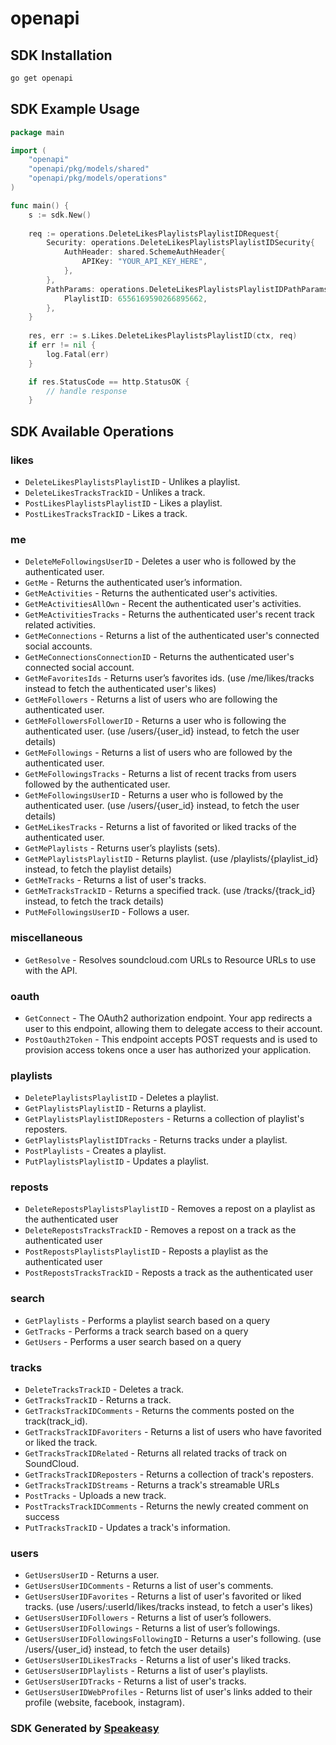 # openapi

<!-- Start SDK Installation -->
## SDK Installation

```bash
go get openapi
```
<!-- End SDK Installation -->

## SDK Example Usage
<!-- Start SDK Example Usage -->
```go
package main

import (
    "openapi"
    "openapi/pkg/models/shared"
    "openapi/pkg/models/operations"
)

func main() {
    s := sdk.New()
    
    req := operations.DeleteLikesPlaylistsPlaylistIDRequest{
        Security: operations.DeleteLikesPlaylistsPlaylistIDSecurity{
            AuthHeader: shared.SchemeAuthHeader{
                APIKey: "YOUR_API_KEY_HERE",
            },
        },
        PathParams: operations.DeleteLikesPlaylistsPlaylistIDPathParams{
            PlaylistID: 6556169590266895662,
        },
    }
    
    res, err := s.Likes.DeleteLikesPlaylistsPlaylistID(ctx, req)
    if err != nil {
        log.Fatal(err)
    }

    if res.StatusCode == http.StatusOK {
        // handle response
    }
```
<!-- End SDK Example Usage -->

<!-- Start SDK Available Operations -->
## SDK Available Operations

### likes

* `DeleteLikesPlaylistsPlaylistID` - Unlikes a playlist.
* `DeleteLikesTracksTrackID` - Unlikes a track.
* `PostLikesPlaylistsPlaylistID` - Likes a playlist.
* `PostLikesTracksTrackID` - Likes a track.

### me

* `DeleteMeFollowingsUserID` - Deletes a user who is followed by the authenticated user.
* `GetMe` - Returns the authenticated user’s information.
* `GetMeActivities` - Returns the authenticated user's activities.
* `GetMeActivitiesAllOwn` - Recent the authenticated user's activities.
* `GetMeActivitiesTracks` - Returns the authenticated user's recent track related activities.
* `GetMeConnections` - Returns a list of the authenticated user's connected social accounts.
* `GetMeConnectionsConnectionID` - Returns the authenticated user's connected social account.
* `GetMeFavoritesIds` - Returns user’s favorites ids. (use /me/likes/tracks instead to fetch the authenticated user's likes)
* `GetMeFollowers` - Returns a list of users who are following the authenticated user.
* `GetMeFollowersFollowerID` - Returns a user who is following the authenticated user. (use /users/{user_id} instead, to fetch the user details)
* `GetMeFollowings` - Returns a list of users who are followed by the authenticated user.
* `GetMeFollowingsTracks` - Returns a list of recent tracks from users followed by the authenticated user.
* `GetMeFollowingsUserID` - Returns a user who is followed by the authenticated user. (use /users/{user_id} instead, to fetch the user details)
* `GetMeLikesTracks` - Returns a list of favorited or liked tracks of the authenticated user.
* `GetMePlaylists` - Returns user’s playlists (sets).
* `GetMePlaylistsPlaylistID` - Returns playlist. (use /playlists/{playlist_id} instead, to fetch the playlist details)
* `GetMeTracks` - Returns a list of user's tracks.
* `GetMeTracksTrackID` - Returns a specified track. (use /tracks/{track_id} instead, to fetch the track details)
* `PutMeFollowingsUserID` - Follows a user.

### miscellaneous

* `GetResolve` - Resolves soundcloud.com URLs to Resource URLs to use with the API.

### oauth

* `GetConnect` - The OAuth2 authorization endpoint. Your app redirects a user to this endpoint, allowing them to delegate access to their account.
* `PostOauth2Token` - This endpoint accepts POST requests and is used to provision access tokens once a user has authorized your application.

### playlists

* `DeletePlaylistsPlaylistID` - Deletes a playlist.
* `GetPlaylistsPlaylistID` - Returns a playlist.
* `GetPlaylistsPlaylistIDReposters` - Returns a collection of playlist's reposters.
* `GetPlaylistsPlaylistIDTracks` - Returns tracks under a playlist.
* `PostPlaylists` - Creates a playlist.
* `PutPlaylistsPlaylistID` - Updates a playlist.

### reposts

* `DeleteRepostsPlaylistsPlaylistID` - Removes a repost on a playlist as the authenticated user
* `DeleteRepostsTracksTrackID` - Removes a repost on a track as the authenticated user
* `PostRepostsPlaylistsPlaylistID` - Reposts a playlist as the authenticated user
* `PostRepostsTracksTrackID` - Reposts a track as the authenticated user

### search

* `GetPlaylists` - Performs a playlist search based on a query
* `GetTracks` - Performs a track search based on a query
* `GetUsers` - Performs a user search based on a query

### tracks

* `DeleteTracksTrackID` - Deletes a track.
* `GetTracksTrackID` - Returns a track.
* `GetTracksTrackIDComments` - Returns the comments posted on the track(track_id).
* `GetTracksTrackIDFavoriters` - Returns a list of users who have favorited or liked the track.
* `GetTracksTrackIDRelated` - Returns all related tracks of track on SoundCloud.
* `GetTracksTrackIDReposters` - Returns a collection of track's reposters.
* `GetTracksTrackIDStreams` - Returns a track's streamable URLs
* `PostTracks` - Uploads a new track.
* `PostTracksTrackIDComments` - Returns the newly created comment on success
* `PutTracksTrackID` - Updates a track's information.

### users

* `GetUsersUserID` - Returns a user.
* `GetUsersUserIDComments` - Returns a list of user's comments.
* `GetUsersUserIDFavorites` - Returns a list of user's favorited or liked tracks. (use /users/:userId/likes/tracks instead, to fetch a user's likes)
* `GetUsersUserIDFollowers` - Returns a list of user’s followers.
* `GetUsersUserIDFollowings` - Returns a list of user’s followings.
* `GetUsersUserIDFollowingsFollowingID` - Returns a user's following. (use /users/{user_id} instead, to fetch the user details)
* `GetUsersUserIDLikesTracks` - Returns a list of user's liked tracks.
* `GetUsersUserIDPlaylists` - Returns a list of user's playlists.
* `GetUsersUserIDTracks` - Returns a list of user's tracks.
* `GetUsersUserIDWebProfiles` - Returns list of user's links added to their profile (website, facebook, instagram).

<!-- End SDK Available Operations -->

### SDK Generated by [Speakeasy](https://docs.speakeasyapi.dev/docs/using-speakeasy/client-sdks)
